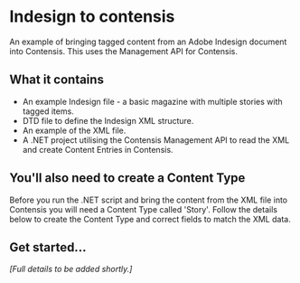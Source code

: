 # Indesign to contensis

An example of bringing tagged content from an Adobe Indesign document into Contensis. This uses the Management API for Contensis.

## What it contains

 - An example Indesign file - a basic magazine with multiple stories with tagged items.
 - DTD file to define the Indesign XML structure.
 - An example of the XML file.
 - A .NET project utilising the Contensis Management API to read the XML and create Content Entries in Contensis.

## You'll also need to create a Content Type

Before you run the .NET script and bring the content from the XML file into Contensis you will need a Content Type called 'Story'. Follow the details below to create the Content Type and correct fields to match the XML data.

## Get started...
*[Full details to be added shortly.]*